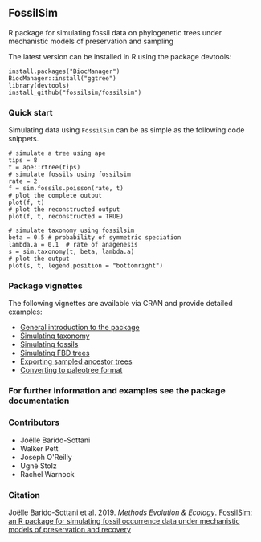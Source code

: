 ## FossilSim

R package for simulating fossil data on phylogenetic trees under mechanistic models of preservation and sampling

The latest version can be installed in R using the package devtools:

    install.packages("BiocManager")
    BiocManager::install("ggtree")
    library(devtools)
    install_github("fossilsim/fossilsim")

### Quick start

Simulating data using `FossilSim` can be as simple as the following code snippets.

```{r}
# simulate a tree using ape
tips = 8
t = ape::rtree(tips)
# simulate fossils using fossilsim
rate = 2
f = sim.fossils.poisson(rate, t)  
# plot the complete output
plot(f, t)
# plot the reconstructed output
plot(f, t, reconstructed = TRUE)
```

```{r}
# simulate taxonomy using fossilsim
beta = 0.5 # probability of symmetric speciation
lambda.a = 0.1  # rate of anagenesis
s = sim.taxonomy(t, beta, lambda.a)  
# plot the output
plot(s, t, legend.position = "bottomright")
```

### Package vignettes

The following vignettes are available via CRAN and provide detailed examples:

* [General introduction to the package](https://CRAN.R-project.org/package=FossilSim/vignettes/intro.html)
* [Simulating taxonomy](https://CRAN.R-project.org/package=FossilSim/vignettes/taxonomy.html)
* [Simulating fossils](https://CRAN.R-project.org/package=FossilSim/vignettes/fossils.html)
* [Simulating FBD trees](https://CRAN.R-project.org/package=FossilSim/vignettes/simfbd.html)
* [Exporting sampled ancestor trees](https://CRAN.R-project.org/package=FossilSim/vignettes/SAtree.html)
* [Converting to paleotree format](https://CRAN.R-project.org/package=FossilSim/vignettes/paleotree.html)

### For further information and examples see the package documentation

### Contributors
* Joëlle Barido-Sottani  
* Walker Pett
* Joseph O'Reilly
* Ugnė Stolz
* Rachel Warnock

### Citation

Joëlle Barido-Sottani et al. 2019. *Methods Evolution & Ecology*. [FossilSim: an R package for simulating fossil occurrence data under mechanistic models of preservation and recovery](https://besjournals.onlinelibrary.wiley.com/doi/full/10.1111/2041-210X.13170)

